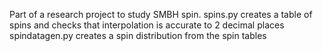 Part of a research project to study SMBH spin.
spins.py creates a table of spins and checks that interpolation is accurate to 2 decimal places
spindatagen.py creates a spin distribution from the spin tables
